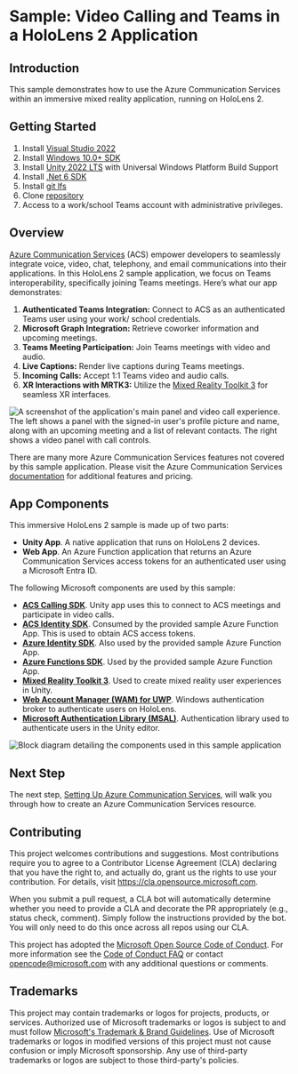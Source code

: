 # Sample: Video Calling and Teams in a HoloLens 2 Application

## Introduction

This sample demonstrates how to use the Azure Communication Services within an immersive mixed reality application, running on HoloLens 2.

## Getting Started

1. Install [Visual Studio 2022](https://visualstudio.microsoft.com/downloads/)
2. Install [Windows 10.0+ SDK](https://developer.microsoft.com/windows/downloads/windows-sdk/)
3. Install [Unity 2022 LTS](https://unity3d.com/get-unity/download) with Universal Windows Platform Build Support
4. Install [.Net 6 SDK](https://dotnet.microsoft.com/download/dotnet/6.0)
5. Install [git lfs](https://git-lfs.github.com/)
6. Clone [repository](https://github.com/microsoft/MixedReality-AzureCommunicationServices-Sample)
7. Access to a work/school Teams account with administrative privileges.

## Overview

[Azure Communication Services](https://docs.microsoft.com/azure/communication-services/overview)  (ACS) empower developers to seamlessly integrate voice, video, chat, telephony, and email communications into their applications. In this HoloLens 2 sample application, we focus on Teams interoperability, specifically joining Teams meetings. Here’s what our app demonstrates:

1. **Authenticated Teams Integration:** Connect to ACS as an authenticated Teams user using your work/ school credentials.
2. **Microsoft Graph Integration:** Retrieve coworker information and upcoming meetings.
3. **Teams Meeting Participation:** Join Teams meetings with video and audio.
4. **Live Captions:** Render live captions during Teams meetings.
5. **Incoming Calls:** Accept 1:1 Teams video and audio calls.
6. **XR Interactions with MRTK3:** Utilize the [Mixed Reality Toolkit 3](http://www.mixedrealitytoolkit.org) for seamless XR interfaces.

![A screenshot of the application's main panel and video call experience. The left  shows a panel with the signed-in user's profile picture and name, along with an upcoming meeting and a list of relevant contacts. The right shows a video panel with call controls.](./docs/markdown/images/acs-main-panel-in-call.png)

There are many more Azure Communication Services features not covered by this sample application. Please visit the Azure Communication Services [documentation](https://docs.microsoft.com/azure/communication-services/overview) for additional features and pricing.

## App Components

This immersive HoloLens 2 sample is made up of two parts:

* **Unity App**. A native application that runs on HoloLens 2 devices.
* **Web App**. An Azure Function application that returns an Azure Communication Services access tokens for an authenticated user using a Microsoft Entra ID.

<!-- This "break-page" diff is only used when merging MDs into a single file. --->
<div class='break-page'></div>

The following Microsoft components are used by this sample:

* **[ACS Calling SDK](https://docs.microsoft.com/azure/communication-services/concepts/voice-video-calling/calling-sdk-features)**. Unity app uses this to connect to ACS meetings and participate in video calls.
* **[ACS Identity SDK](https://docs.microsoft.com/azure/communication-services/concepts/identity-model)**. Consumed by the provided sample Azure Function App. This is used to obtain ACS access tokens.  
* **[Azure Identity SDK](https://docs.microsoft.com/dotnet/api/overview/azure/identity-readme)**.  Also used by the provided sample Azure Function App.
* **[Azure Functions SDK](https://docs.microsoft.com/azure/azure-functions/functions-develop-vs?tabs=in-process)**. Used by the provided sample Azure Function App.
* **[Mixed Reality Toolkit 3](http://www.mixedrealitytoolkit.org)**. Used to create mixed reality user experiences in Unity.
* **[Web Account Manager (WAM) for UWP](https://docs.microsoft.com/windows/uwp/security/web-account-manager)**. Windows authentication broker to authenticate users on HoloLens.
* **[Microsoft Authentication Library (MSAL)](https://docs.microsoft.com/azure/active-directory/develop/msal-overview)**. Authentication library used to authenticate users in the Unity editor.

![Block diagram detailing the components used in this sample application](./docs/markdown/images/acs-on-hololens-2-block-diag.png)

## Next Step
The next step, [Setting Up Azure Communication Services](./docs/markdown/azure-communication-services-setup-1.md#setting-up-azure-communication-services), will walk you through how to create an Azure Communication Services resource.

## Contributing

This project welcomes contributions and suggestions.  Most contributions require you to agree to a
Contributor License Agreement (CLA) declaring that you have the right to, and actually do, grant us
the rights to use your contribution. For details, visit https://cla.opensource.microsoft.com.

When you submit a pull request, a CLA bot will automatically determine whether you need to provide
a CLA and decorate the PR appropriately (e.g., status check, comment). Simply follow the instructions
provided by the bot. You will only need to do this once across all repos using our CLA.

This project has adopted the [Microsoft Open Source Code of Conduct](https://opensource.microsoft.com/codeofconduct/).
For more information see the [Code of Conduct FAQ](https://opensource.microsoft.com/codeofconduct/faq/) or
contact [opencode@microsoft.com](mailto:opencode@microsoft.com) with any additional questions or comments.

## Trademarks

This project may contain trademarks or logos for projects, products, or services. Authorized use of Microsoft 
trademarks or logos is subject to and must follow 
[Microsoft's Trademark & Brand Guidelines](https://www.microsoft.com/en-us/legal/intellectualproperty/trademarks/usage/general).
Use of Microsoft trademarks or logos in modified versions of this project must not cause confusion or imply Microsoft sponsorship.
Any use of third-party trademarks or logos are subject to those third-party's policies.